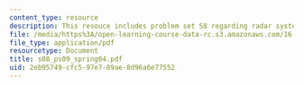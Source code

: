 ```yaml
---
content_type: resource
description: This resouce includes problem set S8 regarding radar system.
file: /media/https%3A/open-learning-course-data-rc.s3.amazonaws.com/16-01-unified-engineering-i-ii-iii-iv-fall-2005-spring-2006/2eb95749cfc597e789ae8d96a6e77552_s08_ps09_spring04.pdf
file_type: application/pdf
resourcetype: Document
title: s08_ps09_spring04.pdf
uid: 2eb95749-cfc5-97e7-89ae-8d96a6e77552
---
```

